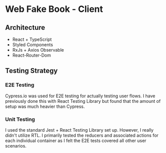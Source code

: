 # Web Fake Book - Client

## Architecture

- React + TypeScript
- Styled Components
- RxJs + Axios Observable
- React-Router-Dom

## Testing Strategy

### E2E Testing

Cypress.io was used for E2E testing for actually testing user flows. I have previously done this with React Testing Library but found that the amount of setup was much heavier than Cypress.

### Unit Testing

I used the standard Jest + React Testing Library set up. However, I really didn't utilize RTL. I primarily tested the reducers and associated actions for each individual container as I felt the E2E tests covered all other user scenarios.

